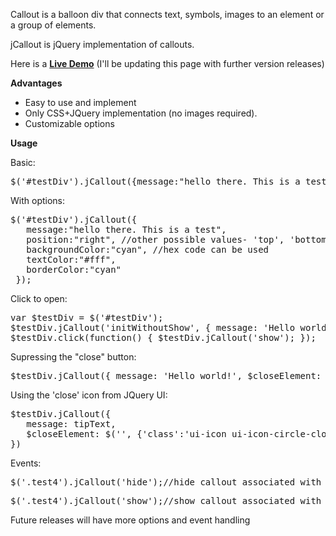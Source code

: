 Callout is a balloon div that connects text, symbols, images to an element or a group of elements.

jCallout is jQuery implementation of callouts.

Here is a **[Live Demo](http://jsfiddle.net/anupamsm/zdbpj/5/embedded/result/)** (I'll be updating this page with further version releases)

**Advantages**
* Easy to use and implement
* Only CSS+JQuery implementation (no images required).
* Customizable options

**Usage**

Basic:
<pre>
$('#testDiv').jCallout({message:"hello there. This is a test"});
</pre>

With options:
<pre>
$('#testDiv').jCallout({
   message:"hello there. This is a test",
   position:"right", //other possible values- 'top', 'bottom', 'left'
   backgroundColor:"cyan", //hex code can be used
   textColor:"#fff",
   borderColor:"cyan"
 });
</pre>

Click to open:
<pre>
var $testDiv = $('#testDiv');
$testDiv.jCallout('initWithoutShow', { message: 'Hello world!' });
$testDiv.click(function() { $testDiv.jCallout('show'); });
</pre>

Supressing the "close" button:
<pre>
$testDiv.jCallout({ message: 'Hello world!', $closeElement: $('') });
</pre>

Using the 'close' icon from JQuery UI:
<pre>
$testDiv.jCallout({
   message: tipText,
   $closeElement: $('<span/>', {'class':'ui-icon ui-icon-circle-close','style':'float: right'})
})
</pre>

Events:
<pre>
$('.test4').jCallout('hide');//hide callout associated with the selected element(s)
</pre>

<pre>
$('.test4').jCallout('show');//show callout associated with the selected element(s)
</pre>

Future releases will have more options and event handling 